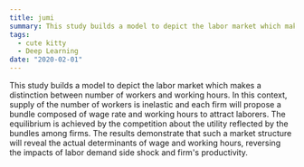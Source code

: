 ```yaml
---
title: jumi
summary: This study builds a model to depict the labor market which makes a distinction between number of workers and working hours. In this context, supply of the number of workers is inelastic and each firm will propose a bundle composed of wage rate and working hours to attract laborers. The equilibrium is achieved by the competition about the utility reflected by the bundles among firms. The results demonstrate that such a market structure will reveal the actual determinants of wage and working hours, reversing the impacts of labor demand side shock and firm's productivity. 
tags:
  - cute kitty
  - Deep Learning
date: "2020-02-01"
---
```


This study builds a model to depict the labor market which makes a distinction between number of workers and working hours. In this context, supply of the number of workers is inelastic and each firm will propose a bundle composed of wage rate and working hours to attract laborers. The equilibrium is achieved by the competition about the utility reflected by the bundles among firms. The results demonstrate that such a market structure will reveal the actual determinants of wage and working hours, reversing the impacts of labor demand side shock and firm's productivity. 

